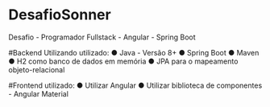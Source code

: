 # DesafioSonner
 Desafio - Programador Fullstack - Angular - Spring Boot
  
#Backend Utilizando utilizado:
   ● Java - Versão 8+
   ● Spring Boot
   ● Maven
   ● H2 como banco de dados em memória
   ● JPA para o mapeamento objeto-relacional
   
#Frontend  utilizado:
  ● Utilizar Angular 
  ● Utilizar biblioteca de componentes - Angular Material 
  
  
  
